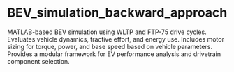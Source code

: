 # BEV_simulation_backward_approach
MATLAB-based BEV simulation using WLTP and FTP-75 drive cycles. Evaluates vehicle dynamics, tractive effort, and energy use. Includes motor sizing for torque, power, and base speed based on vehicle parameters. Provides a modular framework for EV performance analysis and drivetrain component selection.
